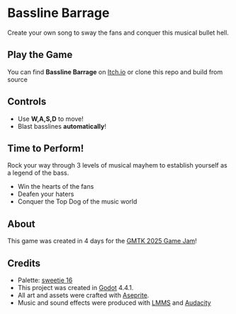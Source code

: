 # Bassline Barrage
Create your own song to sway the fans and conquer this musical bullet hell. 

## Play the Game

You can find **Bassline Barrage** on [Itch.io](https://sirbloberto.itch.io/bassline-barrage) or clone this repo and build from source

## Controls

- Use **W,A,S,D** to move! 
- Blast basslines **automatically**!

## Time to Perform!
Rock  your way through 3 levels of musical mayhem to establish yourself as a legend of the bass.

- Win the hearts of the fans
- Deafen your haters
- Conquer the Top Dog of the music world

## About
This game was created in 4 days for the [GMTK 2025 Game Jam](https://itch.io/jam/gmtk-2025)!

## Credits

- Palette:  [sweetie 16](https://lospec.com/palette-list/sweetie-16)
- This project was created in [Godot](https://godotengine.org/) 4.4.1.
- All art and assets were crafted with [Aseprite](https://www.aseprite.org/).
- Music and sound effects were produced with [LMMS](https://lmms.io/) and [Audacity](https://www.audacityteam.org/)
